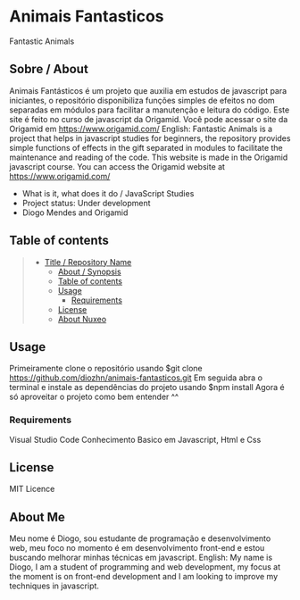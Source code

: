 # Animais Fantasticos
Fantastic Animals
## Sobre / About
Animais Fantásticos é um projeto que auxilia em estudos de javascript para iniciantes, o repositório disponibiliza funções simples de efeitos no dom separadas em módulos para facilitar a manutenção e leitura do código.
Este site é feito no curso de javascript da Origamid. Você pode acessar o site da Origamid em https://www.origamid.com/
English:
Fantastic Animals is a project that helps in javascript studies for beginners, the repository provides simple functions of effects in the gift separated in modules to facilitate the maintenance and reading of the code.
This website is made in the Origamid javascript course. You can access the Origamid website at https://www.origamid.com/

* What is it, what does it do / JavaScript Studies
* Project status: Under development
* Diogo Mendes and Origamid

## Table of contents

> * [Title / Repository Name](#animais--fantasticos)
>   * [About / Synopsis](#sobre--about)
>   * [Table of contents](#table-of-contents)
>   * [Usage](#usage)
>     * [Requirements](#requirements)
>   * [License](#license)
>   * [About Nuxeo](#about-nuxeo)

## Usage
Primeiramente clone o repositório usando $git clone https://github.com/diozhn/animais-fantasticos.git
Em seguida abra o terminal e instale as dependências do projeto usando $npm install
Agora é só aproveitar o projeto como bem entender ^^

### Requirements
Visual Studio Code
Conhecimento Basico em Javascript, Html e Css

## License

MIT Licence

## About Me
Meu nome é Diogo, sou estudante de programação e desenvolvimento web, meu foco no momento é em desenvolvimento front-end e estou buscando melhorar minhas técnicas em javascript.
English:
My name is Diogo, I am a student of programming and web development, my focus at the moment is on front-end development and I am looking to improve my techniques in javascript.